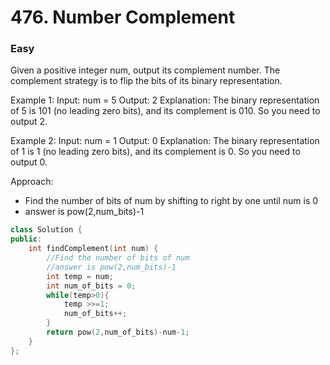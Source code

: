# 476. Number Complement
### Easy

Given a positive integer num, output its complement number. The complement strategy is to flip the bits of its binary representation.

Example 1:
Input: num = 5
Output: 2
Explanation: The binary representation of 5 is 101 (no leading zero bits), and its complement is 010. So you need to output 2.

Example 2:
Input: num = 1
Output: 0
Explanation: The binary representation of 1 is 1 (no leading zero bits), and its complement is 0. So you need to output 0.

Approach:
* Find the number of bits of num by shifting to right by one until num is 0
* answer is pow(2,num_bits)-1

```cpp
class Solution {
public:
    int findComplement(int num) {
        //Find the number of bits of num
        //answer is pow(2,num_bits)-1
        int temp = num;
        int num_of_bits = 0;
        while(temp>0){
            temp >>=1;
            num_of_bits++;
        }
        return pow(2,num_of_bits)-num-1;
    }
};
```
